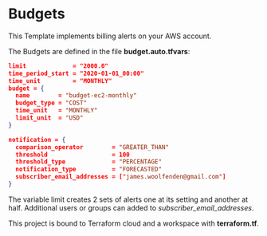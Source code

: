 # Budgets

This Template implements billing alerts on your AWS account.

The Budgets are defined in the file **budget.auto.tfvars**:

```json
limit             = "2000.0"
time_period_start = "2020-01-01_00:00"
time_unit         = "MONTHLY"
budget = {
  name        = "budget-ec2-monthly"
  budget_type = "COST"
  time_unit   = "MONTHLY"
  limit_unit  = "USD"
}

notification = {
  comparison_operator        = "GREATER_THAN"
  threshold                  = 100
  threshold_type             = "PERCENTAGE"
  notification_type          = "FORECASTED"
  subscriber_email_addresses = ["james.woolfenden@gmail.com"]
}

```

The variable limit creates 2 sets of alerts one at its setting and another at half.
Additional users or groups can added to _subscriber_email_addresses_.

This project is bound to Terraform cloud and a workspace with **terraform.tf**.
